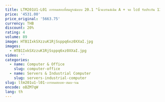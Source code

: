 ```yaml
---
title: LTM201U1-L01 การทดสอบที่สมบูรณ์แบบ 20.1 "นิ้วแบรนด์เดิม A + จอ lcd รับประกัน 12 เดือน
price: '4531.00'
price_original: '5663.75'
currency: THB
discount: 20%
rating: 4
volume: 89
image: HTB1IxkSXzzuK1RjSsppq6xz0XXaI.jpg
images:
  - HTB1IxkSXzzuK1RjSsppq6xz0XXaI.jpg
video: ''
categories:
  - name: Computer & Office
    slug: computer-office
  - name: Servers & Industrial Computer
    slug: servers-industrial-computer
slug: ltm201u1-l01-การทดสอบท-สมบ-รณ
encode: oBZM7qW
lang: th
---
```

  